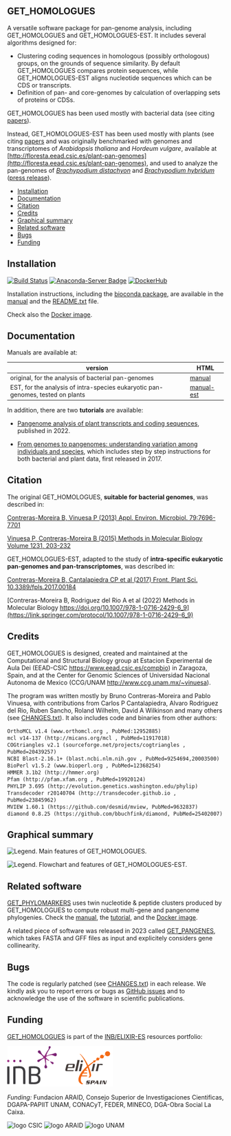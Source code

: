 ## GET_HOMOLOGUES 

A versatile software package for pan-genome analysis, including GET_HOMOLOGUES and GET_HOMOLOGUES-EST. It includes several algorithms designed for:
 * Clustering coding sequences in homologous (possibly orthologous) groups, on the grounds of sequence similarity. By default GET_HOMOLOGUES compares protein sequences, while GET_HOMOLOGUES-EST aligns nucleotide sequences which can be CDS or transcripts.
 * Definition of pan- and core-genomes by calculation of overlapping sets of proteins or CDSs.

GET_HOMOLOGUES has been used mostly with bacterial data (see citing 
[papers](https://scholar.google.es/scholar?start=0&hl=en&as_sdt=2005&cites=5259912818944685430)).
 
Instead, GET_HOMOLOGUES-EST has been used mostly with plants (see citing
[papers](https://scholar.google.es/scholar?oi=bibs&hl=en&cites=14330917787074873427&as_sdt=5) and 
was originally benchmarked with genomes and transcriptomes of *Arabidopsis thaliana* and *Hordeum vulgare*, 
available at [http://floresta.eead.csic.es/plant-pan-genomes](http://floresta.eead.csic.es/plant-pan-genomes), 
and used to analyze the pan-genomes of [*Brachypodium distachyon*](https://brachypan.jgi.doe.gov) and 
[*Brachypodium hybridum*](http://floresta.eead.csic.es/plant-pan-genomes/Bhybridum) ([press release](https://jgi.doe.gov/more-the-merrier-making-case-for-plant-pan-genomes)).

- [Installation](#installation)
- [Documentation](#documentation)
- [Citation](#citation)
- [Credits](#rredits)
- [Graphical summary](#graphical-summary)
- [Related software](#related-software)
- [Bugs](#bugs)
- [Funding](#funding)

## Installation

[![Build Status](https://app.travis-ci.com/eead-csic-compbio/get_homologues.svg?branch=master)](https://app.travis-ci.com/eead-csic-compbio/get_homologues)
[![Anaconda-Server Badge](https://anaconda.org/bioconda/get_homologues/badges/version.svg)](https://anaconda.org/bioconda/get_homologues)
[![DockerHub](https://badgen.net/badge/icon/docker?icon=docker&label)](https://hub.docker.com/r/csicunam/get_homologues)

Installation instructions, including the [bioconda package](https://anaconda.org/bioconda/get_homologues), are available in the
[manual](http://eead-csic-compbio.github.io/get_homologues/manual/manual.html#SECTION00030000000000000000)
and the [README.txt](./README.txt) file.

Check also the [Docker image](https://hub.docker.com/r/csicunam/get_homologues).

## Documentation

Manuals are available at:

|version|HTML|
|-------|----|
|original, for the analysis of bacterial pan-genomes|[manual](http://eead-csic-compbio.github.io/get_homologues/manual/)|
|EST, for the analysis of intra-species eukaryotic pan-genomes, tested on plants|[manual-est](http://eead-csic-compbio.github.io/get_homologues/manual-est/)|

In addition, there are two **tutorials** are available:

* [Pangenome analysis of plant transcripts and coding sequences](http://eead-csic-compbio.github.io/get_homologues/plant_pangenome/protocol.html), published in 2022.

* [From genomes to pangenomes: understanding variation among individuals and species](http://eead-csic-compbio.github.io/get_homologues/tutorial/pangenome_tutorial.html), which includes step by step instructions for both bacterial and plant data, first released in 2017.

## Citation

The original GET_HOMOLOGUES, **suitable for bacterial genomes**, was described in:

[Contreras-Moreira B, Vinuesa P (2013) Appl. Environ. Microbiol. 79:7696-7701](http://aem.asm.org/content/79/24/7696.long)

[Vinuesa P, Contreras-Moreira B (2015) Methods in Molecular Biology Volume 1231, 203-232](http://link.springer.com/protocol/10.1007%2F978-1-4939-1720-4_14)

GET_HOMOLOGUES-EST, adapted to the study of **intra-specific eukaryotic pan-genomes and pan-transcriptomes**, was described in:

[Contreras-Moreira B, Cantalapiedra CP et al (2017) Front. Plant Sci. 10.3389/fpls.2017.00184](http://journal.frontiersin.org/article/10.3389/fpls.2017.00184/full)

[Contreras-Moreira B, Rodriguez del Rio A et al (2022) Methods in Molecular Biology https://doi.org/10.1007/978-1-0716-2429-6_9](https://link.springer.com/protocol/10.1007/978-1-0716-2429-6_9)

## Credits 

GET_HOMOLOGUES is designed, created and maintained at the Computational and 
Structural Biology group at Estacion Experimental de Aula Dei (EEAD-CSIC 
https://www.eead.csic.es/compbio) in Zaragoza, Spain, and at the Center for 
Genomic Sciences of Universidad Nacional Autonoma de Mexico (CCG/UNAM 
http://www.ccg.unam.mx/~vinuesa).

The program was written mostly by Bruno Contreras-Moreira and Pablo Vinuesa,
with contributions from Carlos P Cantalapiedra, Alvaro Rodriguez del Rio, Ruben
Sancho, Roland Wilhelm, David A Wilkinson and many others (see [CHANGES.txt](./CHANGES.txt)). 
It also includes code and binaries from other authors:

    OrthoMCL v1.4 (www.orthomcl.org , PubMed:12952885)
    mcl v14-137 (http://micans.org/mcl , PubMed=11917018)
    COGtriangles v2.1 (sourceforge.net/projects/cogtriangles , PubMed=20439257)
    NCBI Blast-2.16.1+ (blast.ncbi.nlm.nih.gov , PubMed=9254694,20003500)
    BioPerl v1.5.2 (www.bioperl.org , PubMed=12368254)
    HMMER 3.1b2 (http://hmmer.org)
    Pfam (http://pfam.xfam.org , PubMed=19920124)
    PHYLIP 3.695 (http://evolution.genetics.washington.edu/phylip) 
    Transdecoder r20140704 (http://transdecoder.github.io , PubMed=23845962)
    MVIEW 1.60.1 (https://github.com/desmid/mview, PubMed=9632837)
    diamond 0.8.25 (https://github.com/bbuchfink/diamond, PubMed=25402007)

## Graphical summary

![**Legend.** Main features of GET_HOMOLOGUES.](./pics/summary.jpg)

![**Legend.** Flowchart and features of GET_HOMOLOGUES-EST.](./pics/EST.jpg)

## Related software

[GET_PHYLOMARKERS](https://github.com/vinuesa/get_phylomarkers) uses 
twin nucleotide & peptide clusters produced by GET_HOMOLOGUES to compute robust multi-gene and pangenome phylogenies.
Check the [manual](https://vinuesa.github.io/get_phylomarkers), the [tutorial](https://link.springer.com/protocol/10.1007/978-1-0716-2429-6_9),
and the [Docker image](https://hub.docker.com/r/csicunam/get_homologues).

A related piece of software was released in 2023 called [GET_PANGENES](https://github.com/Ensembl/plant-scripts/tree/master/pangenes),
which takes FASTA and GFF files as input and explicitely considers gene collinearity.

## Bugs

The code is regularly patched (see [CHANGES.txt](./CHANGES.txt)) in each release. We kindly ask you to report errors or bugs as 
[GitHub issues](https://github.com/eead-csic-compbio/get_homologues/issues)
and to acknowledge the use of the software in scientific publications.

## Funding

[GET_HOMOLOGUES](https://bio.tools/get_homologues) is part of the [INB/ELIXIR-ES](https://inb-elixir.es) resources portfolio:

![logo_ELIXIRES](pics/logoELIXIRES.png)

*Funding:* Fundacion ARAID, Consejo Superior de Investigaciones Cientificas, DGAPA-PAPIIT UNAM, CONACyT, FEDER, MINECO, DGA-Obra Social La Caixa.

![logo CSIC](pics/logoCSIC.png) ![logo ARAID](pics/logoARAID.gif) ![logo UNAM](pics/logoUNAM.png)

